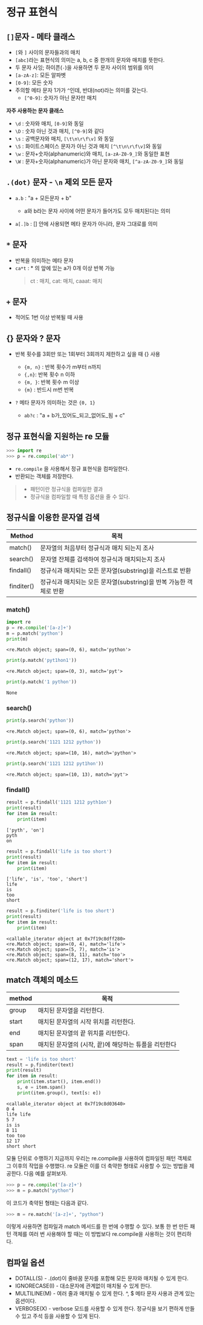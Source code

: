 # 정규 표현식

## `[]`문자 - 메타 클래스
- `[`와 `]` 사이의 문자들과의 매치
- `[abc]`라는 표현식의 의미는 a, b, c 중 한개의 문자와 매치를 뜻한다.
- 두 문자 사잉; 하이픈(`-`)을 사용하면 두 문자 사이의 범위를 의미
- `[a-zA-z]`: 모든 알파벳
- `[0-9]`: 모든 숫자
- 주의할 메타 문자 1가가 `^`인데, 반대(not)라는 의미를 갖는다.
  - `[^0-9]`: 숫자가 아닌 문자만 매치


**자주 사용하는 문자 클래스**
- `\d` : 숫자와 매치, `[0-9]`와 동일
- `\D` : 숫자 아닌 것과 매치, `[^0-9]`와 같다
- `\s` : 공백문자와 매치, `[\t\n\r\f\v]` 와 동일
- `\S` : 화이트스페이스 문자가 아닌 것과 매치 `[^\t\n\r\f\v]`와 동일
- `\w` : 문자+숫자(alphanumeric)와 매치, `[a-zA-Z0-9_]`와 동일한 표현
- `\W` : 문자+숫자(alphanumeric)가 아닌 문자와 매치, `[^a-zA-Z0-9_]`와 동일

## `.(dot)` 문자 - `\n` 제외 모든 문자
- `a.b` : "a + 모든문자 + b"
  - a와 b라는 문자 사이에 어떤 문자가 들어가도 모두 매치된다는 의미

- `a[.]b` : [] 안에 사용되면 메타 문자가 아니라, 문자 그대로를 의미

## `*` 문자
- 반복을 의미하는 메타 문자
- `ca*t` : * 의 앞에 있는 a가 0개 이상 반복 가능
  > ct : 매치, cat: 매치, caaat: 매치

## `+` 문자
- 적어도 1번 이상 반복될 때 사용

## {} 문자와 ? 문자
- 반복 횟수를 3회만 또는 1회부터 3회까지 제한하고 싶을 때 {} 사용
  - `{m, n}` : 반복 횟수가 m부터 n까지
  - `{,n}`: 반복 횟수 n 이하
  - `{m, }`: 반복 횟수 m 이상
  - `{m}` : 반드시 m번 반복

- `?` 메타 문자가 의미하는 것은 `{0, 1}`
  - `ab?c` : "a + b가_있어도_되고_없어도_됨 + c"

## 정규 표현식을 지원하는 re 모듈
```python
>>> import re
>>> p = re.compile('ab*')
```
- `re.compile` 을 사용해서 정규 표현식을 컴파일한다.
- 반환되는 객체를 저장한다.

> - 패턴이란 정규식을 컴파일한 결과
> - 정규식을 컴파일할 때 특정 옵션을 줄 수 있다.

## 정규식을 이용한 문자열 검색
| Method | 목적 |
|--------|-----|
| match() | 문자열의 처음부터 정규식과 매치 되는지 조사|
| search()| 문자열 잔체를 검색하여 정규식과 매치되는지 조사|
| findall() | 정규식과 매치되는 모든 문자열(substring)을 리스트로 반환|
| finditer() | 정규식과 매치되는 모든 문자열(substring)을 반복 가능한 객체로 반환|


### match()


```python
import re
p = re.compile('[a-z]+')
m = p.match('python')
print(m)
```
    <re.Match object; span=(0, 6), match='python'>



```python
print(p.match('pyt1hon1'))
```

    <re.Match object; span=(0, 3), match='pyt'>



```python
print(p.match('1 python'))
```

    None


### search()


```python
print(p.search('python'))
```

    <re.Match object; span=(0, 6), match='python'>



```python
print(p.search('1121 1212 python'))
```

    <re.Match object; span=(10, 16), match='python'>



```python
print(p.search('1121 1212 pyt1hon'))
```

    <re.Match object; span=(10, 13), match='pyt'>


### findall()


```python
result = p.findall('1121 1212 pyth1on')
print(result)
for item in result:
    print(item)
```

    ['pyth', 'on']
    pyth
    on



```python
result = p.findall('life is too short')
print(result)
for item in result:
    print(item)
```

    ['life', 'is', 'too', 'short']
    life
    is
    too
    short



```python
result = p.finditer('life is too short')
print(result)
for item in result:
    print(item)
```

    <callable_iterator object at 0x7f19c8dff280>
    <re.Match object; span=(0, 4), match='life'>
    <re.Match object; span=(5, 7), match='is'>
    <re.Match object; span=(8, 11), match='too'>
    <re.Match object; span=(12, 17), match='short'>


## match 객체의 메소드
|method  |	목적 |
|--------|------|
|group  |	매치된 문자열을 리턴한다.|
|start  |	매치된 문자열의 시작 위치를 리턴한다.|
|end  |	매치된 문자열의 끝 위치를 리턴한다.|
|span  |	매치된 문자열의 (시작, 끝)에 해당하는 튜플을 리턴한다|


```python
text = 'life is too short'
result = p.finditer(text)
print(result)
for item in result:
    print(item.start(), item.end())
    s, e = item.span()
    print(item.group(), text[s: e])

```

    <callable_iterator object at 0x7f19c8d03640>
    0 4
    life life
    5 7
    is is
    8 11
    too too
    12 17
    short short


모듈 단위로 수행하기
지금까지 우리는 re.compile을 사용하여 컴파일된 패턴 객체로 그 이후의 작업을 수행했다. re 모듈은 이를 더 축약한 형태로 사용할 수 있는 방법을 제공한다. 다음 예를 살펴보자.

```python
>>> p = re.compile('[a-z]+')
>>> m = p.match("python")
```

이 코드가 축약된 형태는 다음과 같다.

```python
>>> m = re.match('[a-z]+', "python")
```
이렇게 사용하면 컴파일과 match 메서드를 한 번에 수행할 수 있다. 보통 한 번 만든 패턴 객체를 여러 번 사용해야 할 때는 이 방법보다 re.compile을 사용하는 것이 편리하다.

## 컴파일 옵션
- DOTALL(S) - .(dot)이 줄바꿈 문자를 포함해 모든 문자와 매치될 수 있게 한다.
- IGNORECASE(I) - 대소문자에 관계없이 매치될 수 있게 한다.
- MULTILINE(M) - 여러 줄과 매치될 수 있게 한다. ^, $ 메타 문자 사용과 관계 있는 옵션이다.
- VERBOSE(X) - verbose 모드를 사용할 수 있게 한다. 정규식을 보기 편하게 만들 수 있고 주석 등을 사용할 수 있게 된다.


```python

```
